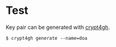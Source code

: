 # Test

Key pair can be generated with [crypt4gh](https://github.com/elixir-oslo/crypt4gh).
```
$ crypt4gh generate --name=doa
```
